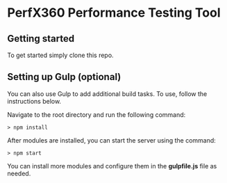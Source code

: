 # PerfX360 Performance Testing Tool

## Getting started

To get started simply clone this repo.

## Setting up Gulp (optional)

You can also use Gulp to add additional build tasks. To use, follow the instructions below.

Navigate to the root directory and  run the following command:
```
> npm install
```

After modules are installed, you can start the server using the command:
```
> npm start
```

You can install more modules and configure them in the **gulpfile.js** file as needed.